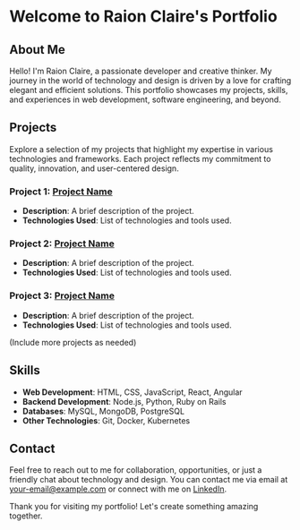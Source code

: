 # Welcome to Raion Claire's Portfolio

## About Me

Hello! I'm Raion Claire, a passionate developer and creative thinker. My journey in the world of technology and design is driven by a love for crafting elegant and efficient solutions. This portfolio showcases my projects, skills, and experiences in web development, software engineering, and beyond.

## Projects

Explore a selection of my projects that highlight my expertise in various technologies and frameworks. Each project reflects my commitment to quality, innovation, and user-centered design.

### Project 1: [Project Name](link-to-project)
- **Description**: A brief description of the project.
- **Technologies Used**: List of technologies and tools used.

### Project 2: [Project Name](link-to-project)
- **Description**: A brief description of the project.
- **Technologies Used**: List of technologies and tools used.

### Project 3: [Project Name](link-to-project)
- **Description**: A brief description of the project.
- **Technologies Used**: List of technologies and tools used.

(Include more projects as needed)

## Skills

- **Web Development**: HTML, CSS, JavaScript, React, Angular
- **Backend Development**: Node.js, Python, Ruby on Rails
- **Databases**: MySQL, MongoDB, PostgreSQL
- **Other Technologies**: Git, Docker, Kubernetes

## Contact

Feel free to reach out to me for collaboration, opportunities, or just a friendly chat about technology and design. You can contact me via email at [your-email@example.com](mailto:your-email@example.com) or connect with me on [LinkedIn](https://www.linkedin.com/in/yourprofile).

Thank you for visiting my portfolio! Let's create something amazing together.

